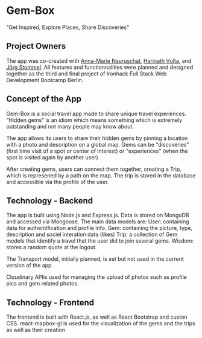 # Gem-Box
"Get Inspired, Explore Places, Share Discoveries"

## Project Owners

The app was co-created with [Anna-Marie Nauruschat](https://github.com/annamarie-now), [Harinath Vulta](https://github.com/harinathvutla), and [Jörg Stommel](https://github.com/Jrgsto). All features and functionnalities were planned and designed together as the third and final project of Ironhack Full Stack Web Development Bootcamp Berlin.

## Concept of the App

Gem-Box is a social travel app made to share unique travel experiences. “Hidden gems” is an idiom which means something which is extremely outstanding and not many people may know about.

The app allows its users to share their hidden gems by pinning a location with a photo and description on a global map.
Gems can be "discoveries" (first time visit of a spot or center of interest) or "experiences" (when the spot is visited again by another user)

After creating gems, users can connect them together, creating a Trip, which is represened by a path on the map. The trip is stored in the database and accessible via the profile of the user.

## Technology - Backend

The app is built using Node.js and Express.js. Data is stored on MongoDB and accessed via Mongoose. The main data models are: 
User: containing data for authentification and profile info.
Gem: containing the picture, type, description and sociel interation data (likes)
Trip: a collection of Gem models that identify a travel that the user did to join several gems.
Wisdom: stores a random quote at the logout.

The Transport model, initially planned, is set but not used in the current version of the app

Cloudinary APIis used for managing the upload of photos such as profile pics and gem related photos.

## Technology - Frontend

The frontend is built with React.js, as well as React Bootstrap and custon CSS. react-mapbox-gl is used for the visualization of the gems and the trips as well as their creation

